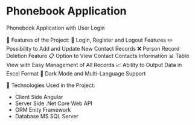# Phonebook Application 
 Phonebook Application with User Login

📌 Features of the Project:
🔐 Login, Register and Logout Features
✏️ Possibility to Add and Update New Contact Records
❌ Person Record Deletion Feature
📋 Option to View Contact Contacts Information
📊 Table View with Easy Management of All Records
📈 Ability to Output Data in Excel Format
🌙 Dark Mode and Multi-Language Support

📌 Technologies Used in the Project:
- Client Side Angular
- Server Side .Net Core Web API
- ORM Enity Framework
- Database MS SQL Server